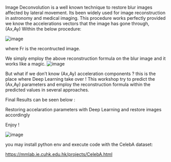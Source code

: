 Image Deconvolution is a well known technique to restore blur images affected by lateral movement.
Its been widely  used for image reconstruction in astronomy and medical imaging.
This procedure works perfectly provided we know the accelerations vectors that the image has gone through, (Ax,Ay) 
Within the below procedure:


![image](https://github.com/user-attachments/assets/9d0c07a5-b00e-40ad-b275-c4882859653d)



where Fr is the recontructed image.

We simply employ the above reconstruction formula on the blur image and it works like a magic.
![image](https://github.com/user-attachments/assets/4a131fba-3beb-4956-9d5c-d58a82eb0de6)

But what if we don’t know (Ax,Ay) acceleration components ? this is the place where Deep Learning take over !
This workshop try to predict the (Ax,Ay) parameters and employ the reconstruction formula within the predicted values in several approaches.

Final Results can be seen below :

Restoring accelaration parameters with Deep Learning and restore images accordingly 

Enjoy !

![image](https://github.com/user-attachments/assets/c67547b5-e052-4849-a0f1-a326a552a7ed)


you may install python env and execute code with the CelebA dataset:

https://mmlab.ie.cuhk.edu.hk/projects/CelebA.html




